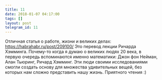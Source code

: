 ```yaml
---
title: 11
date: 2018-01-07 04:17:00
tags: []
layout: post
telegram_id: 11
---
```


Отличная статья о работе, жизни и великих делах:
<https://habrahabr.ru/post/209100/>
Это перевод лекции Ричарда Хэмминга. Почему-то когда я думаю о великих людях 20 века, в первую очередь вспоминаются именно математики: Джон фон Нейман, Алан Тьюринг, Ричард Хэмминг. Эти люди своими исследованиями смогли создать основу для множества удивительных вещей, без которых нам сложно представить нашу жизнь.
Приятного чтения :)
